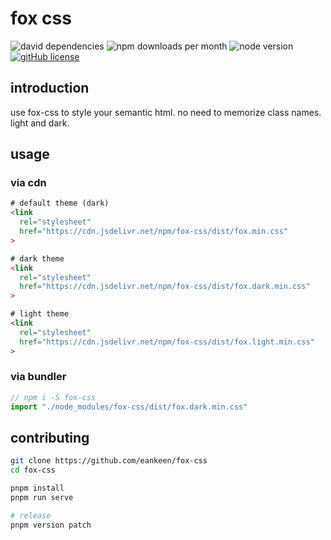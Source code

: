 # fox css

![david dependencies](https://img.shields.io/david/eankeen/fox-css)
![npm downloads per month](https://img.shields.io/npm/dm/fox-css)
![node version](https://img.shields.io/node/v/fox-css.svg)
[![gitHub license](https://img.shields.io/github/license/eankeen/fox-css)](https://github.com/eankeen/fox-css/blob/dev/license)

## introduction

use fox-css to style your semantic html. no need to memorize class names. light and dark.

## usage

### via cdn

```html
# default theme (dark)
<link
  rel="stylesheet"
  href="https://cdn.jsdelivr.net/npm/fox-css/dist/fox.min.css"
>

# dark theme
<link
  rel="stylesheet"
  href="https://cdn.jsdelivr.net/npm/fox-css/dist/fox.dark.min.css"
>

# light theme
<link
  rel="stylesheet"
  href="https://cdn.jsdelivr.net/npm/fox-css/dist/fox.light.min.css"
>
```

### via bundler

```js
// npm i -S fox-css
import "./node_modules/fox-css/dist/fox.dark.min.css"
```

## contributing

```sh
git clone https://github.com/eankeen/fox-css
cd fox-css

pnpm install
pnpm run serve

# release
pnpm version patch
```
